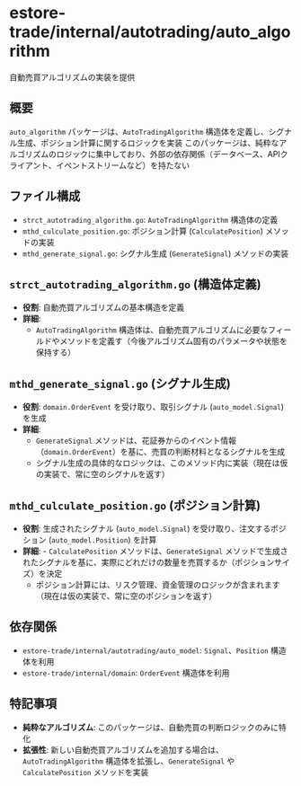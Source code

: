# estore-trade/internal/autotrading/auto_algorithm

自動売買アルゴリズムの実装を提供

## 概要

`auto_algorithm` パッケージは、`AutoTradingAlgorithm` 構造体を定義し、シグナル生成、ポジション計算に関するロジックを実装
このパッケージは、純粋なアルゴリズムのロジックに集中しており、外部の依存関係（データベース、APIクライアント、イベントストリームなど）を持たない

## ファイル構成

-   `strct_autotrading_algorithm.go`: `AutoTradingAlgorithm` 構造体の定義
-   `mthd_culculate_position.go`: ポジション計算 (`CalculatePosition`) メソッドの実装
-   `mthd_generate_signal.go`: シグナル生成 (`GenerateSignal`) メソッドの実装

## `strct_autotrading_algorithm.go` (構造体定義)

-   **役割**: 自動売買アルゴリズムの基本構造を定義
-   **詳細**:
    -   `AutoTradingAlgorithm` 構造体は、自動売買アルゴリズムに必要なフィールドやメソッドを定義す（今後アルゴリズム固有のパラメータや状態を保持する）

## `mthd_generate_signal.go` (シグナル生成)

-   **役割**:  `domain.OrderEvent` を受け取り、取引シグナル (`auto_model.Signal`) を生成
-   **詳細**:
    - `GenerateSignal` メソッドは、花証券からのイベント情報（`domain.OrderEvent`）を基に、売買の判断材料となるシグナルを生成
    - シグナル生成の具体的なロジックは、このメソッド内に実装（現在は仮の実装で、常に空のシグナルを返す）

## `mthd_culculate_position.go` (ポジション計算)

-   **役割**: 生成されたシグナル (`auto_model.Signal`) を受け取り、注文するポジション (`auto_model.Position`) を計算
-    **詳細**:
    - `CalculatePosition` メソッドは、`GenerateSignal` メソッドで生成されたシグナルを基に、実際にどれだけの数量を売買するか（ポジションサイズ）を決定
     - ポジション計算には、リスク管理、資金管理のロジックが含まれます（現在は仮の実装で、常に空のポジションを返す）

## 依存関係
- `estore-trade/internal/autotrading/auto_model`: `Signal`、`Position` 構造体を利用
- `estore-trade/internal/domain`: `OrderEvent` 構造体を利用

## 特記事項

-   **純粋なアルゴリズム**: このパッケージは、自動売買の判断ロジックのみに特化
-   **拡張性**: 新しい自動売買アルゴリズムを追加する場合は、`AutoTradingAlgorithm` 構造体を拡張し、`GenerateSignal` や `CalculatePosition` メソッドを実装